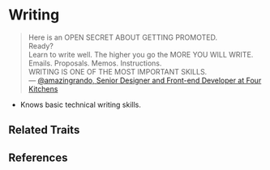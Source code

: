 # Writing

> Here is an OPEN SECRET ABOUT GETTING PROMOTED.  
> Ready?  
> Learn to write well. The higher you go the MORE YOU WILL WRITE. Emails. Proposals. Memos. Instructions.  
> WRITING IS ONE OF THE MOST IMPORTANT SKILLS.  
> — [@amazingrando, Senior Designer and Front-end Developer at Four Kitchens](https://twitter.com/amazingrando/status/1020370126661718016)

* Knows basic technical writing skills.

## Related Traits

## References

